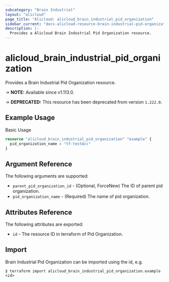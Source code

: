 ```yaml
---
subcategory: "Brain Industrial"
layout: "alicloud"
page_title: "Alicloud: alicloud_brain_industrial_pid_organization"
sidebar_current: "docs-alicloud-resource-brain-industrial-pid-organization"
description: |-
  Provides a Alicloud Brain Industrial Pid Organization resource.
---
```


# alicloud_brain_industrial_pid_organization

Provides a Brain Industrial Pid Organization resource.

-> **NOTE:** Available since v1.113.0.

-> **DEPRECATED:**  This resource has been deprecated from version `1.222.0`.

## Example Usage

Basic Usage

```terraform
resource "alicloud_brain_industrial_pid_organization" "example" {
  pid_organization_name = "tf-testAcc"
}

```

## Argument Reference

The following arguments are supported:

* `parent_pid_organization_id` - (Optional, ForceNew) The ID of parent pid organization.
* `pid_organization_name` - (Required) The name of pid organization.

## Attributes Reference

The following attributes are exported:

* `id` - The resource ID in terraform of Pid Organization.

## Import

Brain Industrial Pid Organization can be imported using the id, e.g.

```shell
$ terraform import alicloud_brain_industrial_pid_organization.example <id>
```
